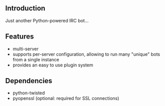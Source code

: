 ## Introduction

Just another Python-powered IRC bot...

## Features

- multi-server
- supports per-server configuration, allowing to run many "unique" bots from a single instance
- provides an easy to use plugin system

## Dependencies

- python-twisted
- pyopenssl (optional: required for SSL connections)
